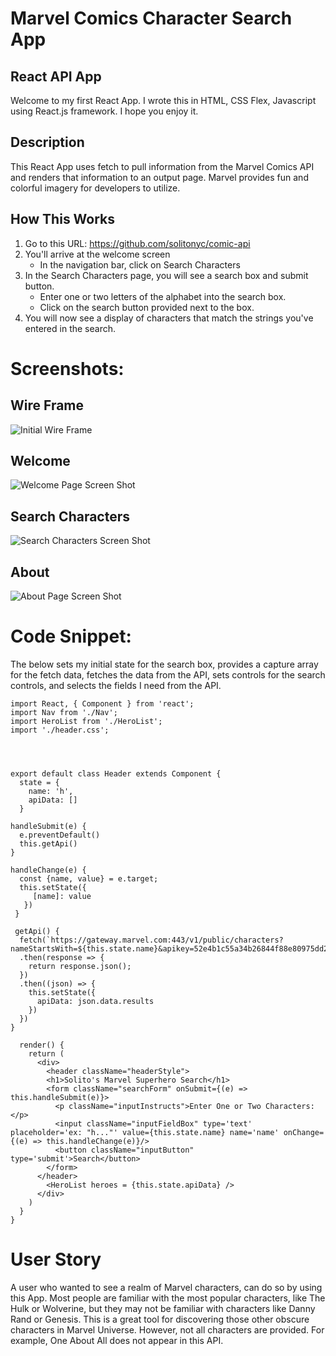 # Marvel Comics Character Search App
## React API App
Welcome to my first React App. I wrote this in HTML, CSS Flex, Javascript using React.js framework. I hope you enjoy it. 

## Description
This React App uses fetch to pull information from the Marvel Comics API and renders that information to an output page. Marvel provides fun and colorful imagery for developers to utilize.

## How This Works
1. Go to this URL: https://github.com/solitonyc/comic-api
2. You'll arrive at the welcome screen 
    * In the navigation bar, click on Search Characters  
3. In the Search Characters page, you will see a search box and submit button.
    * Enter one or two letters of the alphabet into the search box.
    * Click on the search button provided next to the box.
4. You will now see a display of characters that match the strings you've entered in the search.



# Screenshots:
## Wire Frame
![Initial Wire Frame](images/screen-shot-firstwireframe.png)


## Welcome
![Welcome Page Screen Shot](images/screen-shot-welcome.png)

## Search Characters
![Search Characters Screen Shot](images/screen-shot-searchcharacters.png)

## About
![About Page Screen Shot](images/screen-shot-about.png)

# Code Snippet:
The below sets my initial state for the search box, provides a capture array for the fetch data, fetches the data from the API, sets controls for the search controls, and selects the fields I need from the API.

```
import React, { Component } from 'react';
import Nav from './Nav';
import HeroList from './HeroList';
import './header.css';




export default class Header extends Component {
  state = {
    name: 'h',
    apiData: []
  }

handleSubmit(e) {
  e.preventDefault()
  this.getApi()
}

handleChange(e) {
  const {name, value} = e.target;
  this.setState({
     [name]: value
   })
 }

 getApi() {
  fetch(`https://gateway.marvel.com:443/v1/public/characters?nameStartsWith=${this.state.name}&apikey=52e4b1c55a34b26844f88e80975dd286`)
  .then(response => {
    return response.json();
  })
  .then((json) => {
    this.setState({
      apiData: json.data.results
    })
  })
}

  render() {
    return (
      <div>
        <header className="headerStyle">
        <h1>Solito's Marvel Superhero Search</h1>   
        <form className="searchForm" onSubmit={(e) => this.handleSubmit(e)}>
          <p className="inputInstructs">Enter One or Two Characters:</p>
          <input className="inputFieldBox" type='text' placeholder='ex: "h..."' value={this.state.name} name='name' onChange={(e) => this.handleChange(e)}/>
          <button className="inputButton" type='submit'>Search</button>
        </form>
      </header>
        <HeroList heroes = {this.state.apiData} />
      </div>
    )
  }
}

```


# User Story
A user who wanted to see a realm of Marvel characters, can do so by using this App. Most people are familiar with the most popular characters, like The Hulk or Wolverine, but they may not be familiar with characters like Danny Rand or Genesis. This is a great tool for discovering those other obscure characters in Marvel Universe. However, not all characters are provided. For example, One About All does not appear in this API.




